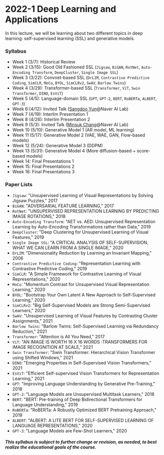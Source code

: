 # 2022-1 Deep Learning and Applications

In this lecture, we will be learning about two different topics in deep learning: self-supervised learning (SSL) and generative models. 

### Syllabus
- Week 1 (3/7): Historical Review
- Week 2 (3/15): Good Old Fashioned SSL (`Jigsaw`, `BiGAN`, `RotNet`, `Auto-Encoding Transform`, `DeepCluster`, `Single Image SSL`)
- Week 3 (3/22): Convnet-based SSL (`DrLIM`, `Contrastive Predictive Coding`, `SimCLR`, `MoCo`, `BYOL`, `SimCLRv2`, `SwAV`, `Barlow Twins`)
- Week 4 (3/29): Transformer-based SSL (`Transformer`, `ViT`, `Swin Transformer`, `DINO`, `EsViT`)
- Week 5 (4/5): Language-domain SSL (`GPT`, `GPT-2`, `BERT`, `RoBERTa`, `ALBERT`, `GPT-3`)
- Week 6:(4/12): Invited Talk ([Sangdoo Yun](https://sangdooyun.github.io/)@Naver AI Lab)
- Week 7 (4/19): Interlim Presentation 1
- Week 8 (4/26): Interlim Presentation 2
- Week 9 (5/3): Invited Talk ([Minsuk Chang](https://minsukchang.com/)@Naver AI Lab)
- Week 10 (5/10): Generative Model 1 (AR model, ML learning)
- Week 11 (5/17): Generative Model 2 (VAE, WAE, GAN, Flow-based models)
- Week 12 (5/24): Generative Model 3 (DDPM)
- Week 13 (5/31): Generative Model 4 (More diffusion-based + score-based models)
- Week 14: Final Presentations 1
- Week 15: Final Presentations 2
- Week 16: Final Presentations 3

### Paper Lists
- `Jigsaw`: "Unsupervised Learning of Visual Representations by Solving Jigsaw Puzzles," 2017
- `BiGAN`: "ADVERSARIAL FEATURE LEARNING," 2017
- `RotNet`: "UNSUPERVISED REPRESENTATION LEARNING BY PREDICTING IMAGE ROTATIONS," 2018
- `Auto-Encoding Transform`: "AET vs. AED: Unsupervised Representation Learning by Auto-Encoding Transformations rather than Data," 2019
- `DeepCluster`: "Deep Clustering for Unsupervised Learning of Visual Features," 2019
- `Single Image SSL`: "A CRITICAL ANALYSIS OF SELF-SUPERVISION, WHAT WE CAN LEARN FROM A SINGLE IMAGE," 2020
- `DrLIM`: "Dimensionality Reduction by Learning an Invariant Mapping," 2006
- `Contrastive Predictive Coding`: "Representation Learning with Contrastive Predictive Coding," 2019
- `SimCLR`: "A Simple Framework for Contrastive Learning of Visual Representations," 2020
- `MoCo`: "Momentum Contrast for Unsupervised Visual Representation Learning," 2020
- `BYOL`: "Bootstrap Your Own Latent A New Approach to Self-Supervised Learning," 2020
- `SimCLRv2`: "Big Self-Supervised Models are Strong Semi-Supervised Learners," 2020
- `SwAV`: "Unsupervised Learning of Visual Features by Contrasting Cluster Assignments," 2021
- `Barlow Twins`: "Barlow Twins: Self-Supervised Learning via Redundancy Reduction," 2021
- `Transformer`: "Attention is All You Need," 2017
- `ViT`: "AN IMAGE IS WORTH 16 X 16 WORDS :TRANSFORMERS FOR IMAGE RECOGNITION AT SCALE," 2021
- `Swin Transformer`: "Swin Transformer: Hierarchical Vision Transformer using Shifted Windows," 2021
- `DINO`: "Emerging Properties in Self-Supervised Vision Transformers," 2021
- `EsViT`: "Efficient Self-supervised Vision Transformers for Representation Learning," 2021
- `GPT`: "Improving Language Understanding by Generative Pre-Training," 2018
- `GPT-2`: "Language Models are Unsupervised Multitask Learners," 2018
- `BERT`: "BERT: Pre-training of Deep Bidirectional Transformers for Language Understanding," 2019
- `RoBERTa`: "RoBERTa: A Robustly Optimized BERT Pretraining Approach," 2019
- `ALBERT`: "ALBERT: A LITE BERT FOR SELF-SUPERVISED LEARNING OF LANGUAGE REPRESENTATIONS," 2020
- `GPT-3`: "Language Models are Few-Shot Learners," 2020

##### This syllabus is subject to further change or revision, as needed, to best realize the educational goals of the course.
